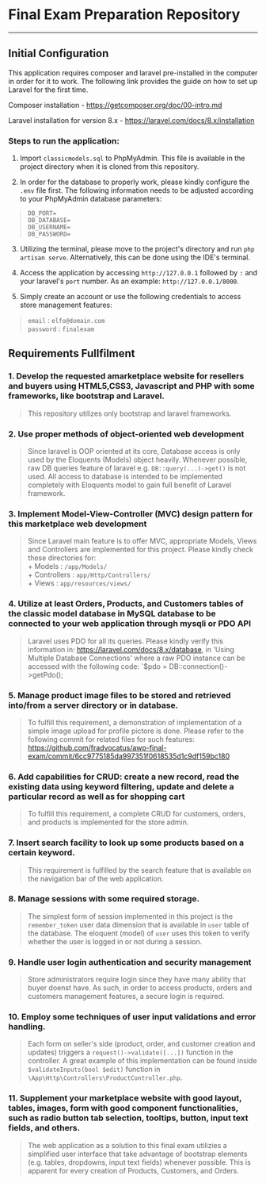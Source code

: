 # Final Exam Preparation Repository
** **
## Initial Configuration
This application requires composer and laravel pre-installed in the computer in order for it to work. The following link provides the guide on how to set up Laravel for the first time.

Composer installation -
https://getcomposer.org/doc/00-intro.md

Laravel installation for version 8.x - 
https://laravel.com/docs/8.x/installation

### Steps to run the application:
1. Import `classicmodels.sql` to PhpMyAdmin. This file is available in the project directory when it is cloned from this repository.

2. In order for the database to properly work, please kindly configure the `.env` file first. The following information needs to be adjusted according to your PhpMyAdmin database parameters:
> `DB_PORT=`   
> `DB_DATABASE=`  
> `DB_USERNAME=`  
> `DB_PASSWORD=`  

3. Utilizing the terminal, please move to the project's directory and run `php artisan serve`. Alternatively, this can be done using the IDE's terminal.

4. Access the application by accessing `http://127.0.0.1` followed by `:` and your laravel's `port` number. As an example: `http://127.0.0.1/8000`. 

5. Simply create an account or use the following credentials to access store management features:
> `email` :  `elfo@domain.com`  
> `password` : `finalexam`

## Requirements Fullfilment

### 1. Develop the requested amarketplace website for resellers and buyers using HTML5,CSS3, Javascript and PHP with some frameworks, like bootstrap and Laravel.
> This repository utilizes only bootstrap and laravel frameworks.
### 2. Use proper methods of object-oriented web development
> Since laravel is OOP oriented at its core, Database access is only used by the Eloquents (Models) object heavily. Whenever possible, raw DB queries feature of laravel e.g. `DB::query(...)->get()` is not used. All access to database is intended to be implemented completely with Eloquents model to gain full benefit of Laravel framework.

### 3. Implement Model-View-Controller (MVC) design pattern for this marketplace web development
> Since Laravel main feature is to offer MVC, appropriate Models, Views and Controllers are implemented for this project.
Please kindly check these directories for:  
    + Models : `/app/Models/`  
    + Controllers : `app/Http/Controllers/`  
    + Views : `app/resources/views/`  
    
### 4. Utilize at least Orders, Products, and Customers tables of the classic model database in MySQL database to be connected to your web application through mysqli or PDO API
> Laravel uses PDO for all its queries. Please kindly verify this information in: https://laravel.com/docs/8.x/database, in 'Using Multiple Database Connections' where a raw PDO instance can be accessed with the following code:
`$pdo = DB::connection()->getPdo();

### 5. Manage product image files to be stored and retrieved into/from a server directory or in database.
> To fulfill this requirement, a demonstration of implementation of a simple image upload for profile pictore is done. Please refer to the following commit for related files for such features:  
https://github.com/fradvocatus/awp-final-exam/commit/6cc9775185da997351f0618535d1c9df159bc180

### 6. Add capabilities for CRUD: create a new record, read the existing data using keyword filtering, update and delete a particular record as well as for shopping cart
> To fulfill this requirement, a complete CRUD for customers, orders, and products is implemented for the store admin.

### 7. Insert search facility to look up some products based on a certain keyword.
> This requirement is fulfilled by the search feature that is available on the navigation bar of the web application.

### 8. Manage sessions with some required storage.
> The simplest form of session implemented in this project is the `remember_token` user data dimension that is available in `user` table of the database. The eloquent (model) of `user` uses this token to verify whether the user is logged in or not during a session.

### 9. Handle user login authentication and security management
> Store administrators require login since they have many ability that buyer doenst have. As such, in order to access products, orders and customers management features, a secure login is required.

### 10. Employ some techniques of user input validations and error handling.
> Each form on seller's side (product, order, and customer creation and updates) triggers a `request()->validate([...])` function in the controller. A great example of this implementation can be found inside `$validateInputs(bool $edit)` function in `\App\Http\Controllers\ProductController.php`.

### 11. Supplement your marketplace website with good layout, tables, images, form with good component functionalities, such as radio button tab selection, tooltips, button, input text fields, and others.
> The web application as a solution to this final exam utilizies a simplified user interface that take advantage of bootstrap elements (e.g. tables, dropdowns, input text fields) whenever possible. This is apparent for every creation of Products, Customers, and Orders.

